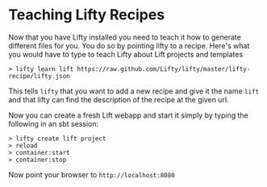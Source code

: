 # Teaching Lifty Recipes

Now that you have Lifty installed you need to teach it how to generate different files for you. You do so by pointing lifty to a recipe. Here's what you would have to type to teach Lifty about Lift projects and templates

	> lifty learn lift https://raw.github.com/Lifty/lifty/master/lifty-recipe/lifty.json

This tells `lifty` that you want to add a new recipe and give it the name `lift` and that lifty can find the description of the recipe at the given url.

Now you can create a fresh Lift webapp and start it simply by typing the following in an sbt session:

	> lifty create lift project
	> reload          
	> container:start
	> container:stop

Now point your browser to `http://localhost:8080`

